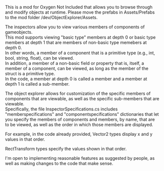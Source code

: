This is a mod for Oxygen Not Included that allows you to browse through and modify objects at runtime.  Please move the prefabs in Assets/Prefabs to the mod folder /dev/ObjectExplorer/Assets.

The inspectors allow you to view various members of components of gameobjects.  
This mod supports viewing "basic type" members at depth 0 or basic type members at depth 1 that are members of non-basic type memebers at depth 0.  
In other words, a member of a component that is a primitive type (e.g., int, bool, string, float), can be viewed.  
In addition, a member of a non-basic field or property that is, itself, a member of a component, can be viewed, as long as the member of the struct is a primitive type.  
In the code, a member at depth 0 is called a member and a member at depth 1 is called a sub-member.

The object explorer allows for customization of the specific members of components that are viewable, as well as the specific sub-members that are viewable.  
Specifically, the file InspectorSpecifications.cs includes "memberspecifications" and "componentspecifications" dictionaries that let you specify the members of components and members, by name, that are to be viewed, as well as the order in which those members are displayed.  

For example, in the code already provided, Vector2 types display x and y values in that order.  

RectTransform types specify the values shown in that order.

I'm open to implementing reasonable features as suggested by people, as well as making changes to the code that make sense.